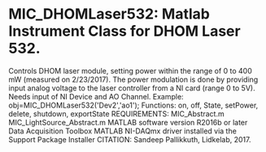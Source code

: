 # MIC_DHOMLaser532: Matlab Instrument Class for DHOM Laser 532.
Controls DHOM laser module, setting power within the range of 0 to
400 mW (measured on 2/23/2017). The power modulation
is done by providing input analog voltage to the laser controller
from a NI card (range 0 to 5V).
Needs input of NI Device and AO Channel.
Example: obj=MIC_DHOMLaser532('Dev2','ao1');
Functions: on, off, State, setPower, delete, shutdown, exportState
REQUIREMENTS:
MIC_Abstract.m
MIC_LightSource_Abstract.m
MATLAB software version R2016b or later
Data Acquisition Toolbox
MATLAB NI-DAQmx driver installed via the Support Package Installer
CITATION: Sandeep Pallikkuth, Lidkelab, 2017.
